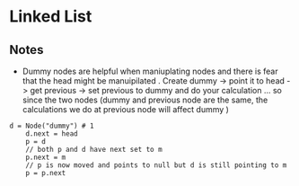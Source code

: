 # Linked List

## Notes

* Dummy nodes are helpful when maniuplating nodes and there is fear that the head might be manuipilated . Create dummy -> point it to head -> get previous -> set previous to dummy and do your calculation ... so since the two nodes (dummy and previous node are the same, the calculations we do at previous node will affect dummy )

```
d = Node("dummy") # 1
    d.next = head
    p = d
    // both p and d have next set to m
    p.next = m
    // p is now moved and points to null but d is still pointing to m
    p = p.next
    
```
